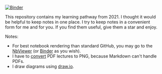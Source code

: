 [![Binder](https://mybinder.org/badge_logo.svg)](https://mybinder.org/v2/gh/IsFilimonov/LearningPath/HEAD)

This repository contains my learning pathway from 2021. I thought it would be helpful to keep notes in one place. I try to keep notes in a convenient form for me and for you. If you find them useful, give them a star and enjoy.

Notes:
- For best notebook rendering than standard GitHub, you may go to the [NbViewer](https://nbviewer.jupyter.org/) (or [Binder](https://mybinder.org/) as you wish).
- I have to [convert](https://pdf2png.com/) PDF lectures to PNG, because Markdown can't handle PDFs.
- I draw diagrams using [draw.io](https://draw.io/).
